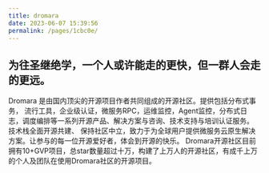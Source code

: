 ```yaml
---
title: dromara
date: 2023-06-07 15:39:56
permalink: /pages/1cbc0e/
---
```


## 为往圣继绝学，一个人或许能走的更快，但一群人会走的更远。

Dromara 是由国内顶尖的开源项目作者共同组成的开源社区。提供包括分布式事务，
流行工具，企业级认证，微服务RPC，运维监控，Agent监控，分布式日志，调度编排等一系列开源产品、解决方案与咨询、技术支持与培训认证服务。
技术栈全面开源共建、 保持社区中立，致力于为全球用户提供微服务云原生解决方案。让参与的每一位开源爱好者，体会到开源的快乐。
Dromara开源社区目前拥有10+GVP项目，总star数量超过十万，构建了上万人的开源社区，有成千上万的个人及团队在使用Dromara社区的开源项目。
